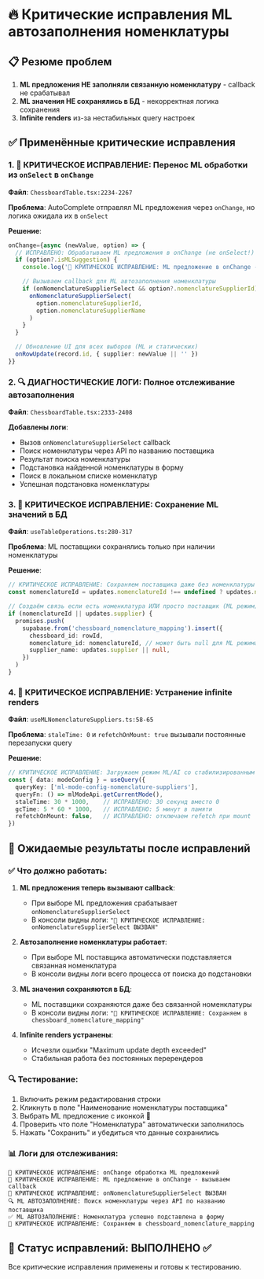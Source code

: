 # 🔥 Критические исправления ML автозаполнения номенклатуры

## 📋 Резюме проблем
1. **ML предложения НЕ заполняли связанную номенклатуру** - callback не срабатывал
2. **ML значения НЕ сохранялись в БД** - некорректная логика сохранения
3. **Infinite renders** из-за нестабильных query настроек

## ✅ Применённые критические исправления

### 1. 🎯 **КРИТИЧЕСКОЕ ИСПРАВЛЕНИЕ**: Перенос ML обработки из `onSelect` в `onChange`

**Файл**: `ChessboardTable.tsx:2234-2267`

**Проблема**: AutoComplete отправлял ML предложения через `onChange`, но логика ожидала их в `onSelect`

**Решение**:
```typescript
onChange={async (newValue, option) => {
  // ИСПРАВЛЕНО: Обрабатываем ML предложения в onChange (не onSelect!)
  if (option?.isMLSuggestion) {
    console.log('🤖 КРИТИЧЕСКОЕ ИСПРАВЛЕНИЕ: ML предложение в onChange - вызываем callback')

    // Вызываем callback для ML автозаполнения номенклатуры
    if (onNomenclatureSupplierSelect && option?.nomenclatureSupplierId) {
      onNomenclatureSupplierSelect(
        option.nomenclatureSupplierId,
        option.nomenclatureSupplierName
      )
    }
  }

  // Обновление UI для всех выборов (ML и статических)
  onRowUpdate(record.id, { supplier: newValue || '' })
}}
```

### 2. 🔍 **ДИАГНОСТИЧЕСКИЕ ЛОГИ**: Полное отслеживание автозаполнения

**Файл**: `ChessboardTable.tsx:2333-2408`

**Добавлены логи**:
- Вызов `onNomenclatureSupplierSelect` callback
- Поиск номенклатуры через API по названию поставщика
- Результат поиска номенклатуры
- Подстановка найденной номенклатуры в форму
- Поиск в локальном списке номенклатур
- Успешная подстановка номенклатуры

### 3. 💾 **КРИТИЧЕСКОЕ ИСПРАВЛЕНИЕ**: Сохранение ML значений в БД

**Файл**: `useTableOperations.ts:280-317`

**Проблема**: ML поставщики сохранялись только при наличии номенклатуры

**Решение**:
```typescript
// КРИТИЧЕСКОЕ ИСПРАВЛЕНИЕ: Сохраняем поставщика даже без номенклатуры (для ML режима)
const nomenclatureId = updates.nomenclatureId !== undefined ? updates.nomenclatureId : null

// Создаём связь если есть номенклатура ИЛИ просто поставщик (ML режим)
if (nomenclatureId || updates.supplier) {
  promises.push(
    supabase.from('chessboard_nomenclature_mapping').insert({
      chessboard_id: rowId,
      nomenclature_id: nomenclatureId, // может быть null для ML режима
      supplier_name: updates.supplier || null,
    })
  )
}
```

### 4. 🔄 **КРИТИЧЕСКОЕ ИСПРАВЛЕНИЕ**: Устранение infinite renders

**Файл**: `useMLNomenclatureSuppliers.ts:58-65`

**Проблема**: `staleTime: 0` и `refetchOnMount: true` вызывали постоянные перезапуски query

**Решение**:
```typescript
// КРИТИЧЕСКОЕ ИСПРАВЛЕНИЕ: Загружаем режим ML/AI со стабилизированным кэшем
const { data: modeConfig } = useQuery({
  queryKey: ['ml-mode-config-nomenclature-suppliers'],
  queryFn: () => mlModeApi.getCurrentMode(),
  staleTime: 30 * 1000,    // ИСПРАВЛЕНО: 30 секунд вместо 0
  gcTime: 5 * 60 * 1000,   // ИСПРАВЛЕНО: 5 минут в памяти
  refetchOnMount: false,   // ИСПРАВЛЕНО: отключаем refetch при mount
})
```

## 🎯 Ожидаемые результаты после исправлений

### ✅ Что должно работать:

1. **ML предложения теперь вызывают callback**:
   - При выборе ML предложения срабатывает `onNomenclatureSupplierSelect`
   - В консоли видны логи: `"🎯 КРИТИЧЕСКОЕ ИСПРАВЛЕНИЕ: onNomenclatureSupplierSelect ВЫЗВАН"`

2. **Автозаполнение номенклатуры работает**:
   - При выборе ML поставщика автоматически подставляется связанная номенклатура
   - В консоли видны логи всего процесса от поиска до подстановки

3. **ML значения сохраняются в БД**:
   - ML поставщики сохраняются даже без связанной номенклатуры
   - В консоли видны логи: `"💾 КРИТИЧЕСКОЕ ИСПРАВЛЕНИЕ: Сохраняем в chessboard_nomenclature_mapping"`

4. **Infinite renders устранены**:
   - Исчезли ошибки "Maximum update depth exceeded"
   - Стабильная работа без постоянных перерендеров

### 🔍 Тестирование:

1. Включить режим редактирования строки
2. Кликнуть в поле "Наименование номенклатуры поставщика"
3. Выбрать ML предложение с иконкой 🤖
4. Проверить что поле "Номенклатура" автоматически заполнилось
5. Нажать "Сохранить" и убедиться что данные сохранились

### 📊 Логи для отслеживания:

```
🔄 КРИТИЧЕСКОЕ ИСПРАВЛЕНИЕ: onChange обработка ML предложений
🤖 КРИТИЧЕСКОЕ ИСПРАВЛЕНИЕ: ML предложение в onChange - вызываем callback
🎯 КРИТИЧЕСКОЕ ИСПРАВЛЕНИЕ: onNomenclatureSupplierSelect ВЫЗВАН
🔍 ML АВТОЗАПОЛНЕНИЕ: Поиск номенклатуры через API по названию поставщика
✅ ML АВТОЗАПОЛНЕНИЕ: Номенклатура успешно подставлена в форму
💾 КРИТИЧЕСКОЕ ИСПРАВЛЕНИЕ: Сохраняем в chessboard_nomenclature_mapping
```

## 🚀 Статус исправлений: ВЫПОЛНЕНО ✅

Все критические исправления применены и готовы к тестированию.